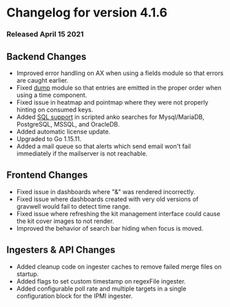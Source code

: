 # Changelog for version 4.1.6

### Released April 15 2021

## Backend Changes
* Improved error handling on AX when using a fields module so that errors are caught earlier.
* Fixed [dump](#!search/dump/dump.md) module so that entries are emitted in the proper order when using a time component.
* Fixed issue in heatmap and pointmap where they were not properly hinting on consumed keys.
* Added [SQL support](#!scripting/scriptingsearch.md#SQL_Usage) in scripted anko searches for Mysql/MariaDB, PostgreSQL, MSSQL, and OracleDB.
* Added automatic license update.
* Upgraded to Go 1.15.11.
* Added a mail queue so that alerts which send email won't fail immediately if the mailserver is not reachable.

## Frontend Changes
* Fixed issue in dashboards where "&" was rendered incorrectly.
* Fixed issue where dashboards created with very old versions of gravwell would fail to detect time range.
* Fixed issue where refreshing the kit management interface could cause the kit cover images to not render.
* Improved the behavior of search bar hiding when focus is moved.

## Ingesters & API Changes
* Added cleanup code on ingester caches to remove failed merge files on startup.
* Added flags to set custom timestamp on regexFile ingester.
* Added configurable poll rate and multiple targets in a single configuration block for the IPMI ingester.

